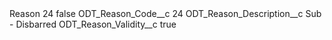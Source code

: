 <?xml version="1.0" encoding="UTF-8"?>
<CustomMetadata xmlns="http://soap.sforce.com/2006/04/metadata" xmlns:xsi="http://www.w3.org/2001/XMLSchema-instance" xmlns:xsd="http://www.w3.org/2001/XMLSchema">
    <label>Reason 24</label>
    <protected>false</protected>
    <values>
        <field>ODT_Reason_Code__c</field>
        <value xsi:type="xsd:string">24</value>
    </values>
    <values>
        <field>ODT_Reason_Description__c</field>
        <value xsi:type="xsd:string">Sub - Disbarred</value>
    </values>
    <values>
        <field>ODT_Reason_Validity__c</field>
        <value xsi:type="xsd:boolean">true</value>
    </values>
</CustomMetadata>
